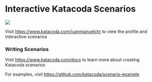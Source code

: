 # Interactive Katacoda Scenarios

[![](http://shields.katacoda.com/katacoda/juanmanuelchr/count.svg)](https://www.katacoda.com/juanmanuelchr "Get your profile on Katacoda.com")

Visit https://www.katacoda.com/juanmanuelchr to view the profile and interactive scenarios

### Writing Scenarios
Visit https://www.katacoda.com/docs to learn more about creating Katacoda scenarios

For examples, visit https://github.com/katacoda/scenario-example

